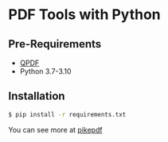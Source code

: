 # PDF Tools with Python

## Pre-Requirements

- [QPDF](https://github.com/qpdf/qpdf)
- Python 3.7-3.10

## Installation

```sh
$ pip install -r requirements.txt
```

You can see more at [pikepdf](https://github.com/pikepdf/pikepdf)
